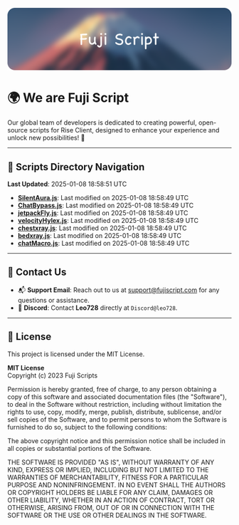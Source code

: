 ![Banner](.github/b.webp)

# 🌍 **We are Fuji Script**

Our global team of developers is dedicated to creating powerful, open-source scripts for Rise Client, designed to enhance your experience and unlock new possibilities! 🌟

---
<!-- SCRIPTS_NAVIGATION_START -->
## 📂 **Scripts Directory Navigation**

**Last Updated**: 2025-01-08 18:58:51 UTC

- **[SilentAura.js](scripts/SilentAura.js)**: Last modified on 2025-01-08 18:58:49 UTC
- **[ChatBypass.js](scripts/ChatBypass.js)**: Last modified on 2025-01-08 18:58:49 UTC
- **[jetpackFly.js](scripts/jetpackFly.js)**: Last modified on 2025-01-08 18:58:49 UTC
- **[velocityHylex.js](scripts/velocityHylex.js)**: Last modified on 2025-01-08 18:58:49 UTC
- **[chestxray.js](scripts/chestxray.js)**: Last modified on 2025-01-08 18:58:49 UTC
- **[bedxray.js](scripts/bedxray.js)**: Last modified on 2025-01-08 18:58:49 UTC
- **[chatMacro.js](scripts/chatMacro.js)**: Last modified on 2025-01-08 18:58:49 UTC

<!-- SCRIPTS_NAVIGATION_END -->

---

## 💬 **Contact Us**  
- 📬 **Support Email**: Reach out to us at [support@fujiscript.com](mailto:support@fujiscript.com) for any questions or assistance.  
- 💬 **Discord**: Contact **Leo728** directly at `Discord@leo728`.

---

## 📜 **License**

This project is licensed under the MIT License.  

**MIT License**  
Copyright (c) 2023 Fuji Scripts  

Permission is hereby granted, free of charge, to any person obtaining a copy of this software and associated documentation files (the "Software"), to deal in the Software without restriction, including without limitation the rights to use, copy, modify, merge, publish, distribute, sublicense, and/or sell copies of the Software, and to permit persons to whom the Software is furnished to do so, subject to the following conditions:  

The above copyright notice and this permission notice shall be included in all copies or substantial portions of the Software.  

THE SOFTWARE IS PROVIDED "AS IS", WITHOUT WARRANTY OF ANY KIND, EXPRESS OR IMPLIED, INCLUDING BUT NOT LIMITED TO THE WARRANTIES OF MERCHANTABILITY, FITNESS FOR A PARTICULAR PURPOSE AND NONINFRINGEMENT. IN NO EVENT SHALL THE AUTHORS OR COPYRIGHT HOLDERS BE LIABLE FOR ANY CLAIM, DAMAGES OR OTHER LIABILITY, WHETHER IN AN ACTION OF CONTRACT, TORT OR OTHERWISE, ARISING FROM, OUT OF OR IN CONNECTION WITH THE SOFTWARE OR THE USE OR OTHER DEALINGS IN THE SOFTWARE.  
